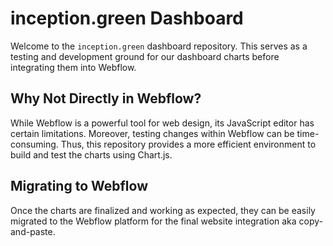 # inception.green Dashboard

Welcome to the `inception.green` dashboard repository. This serves as a testing and development ground for our dashboard charts before integrating them into Webflow.

## Why Not Directly in Webflow?

While Webflow is a powerful tool for web design, its JavaScript editor has certain limitations. Moreover, testing changes within Webflow can be time-consuming. Thus, this repository provides a more efficient environment to build and test the charts using Chart.js.

## Migrating to Webflow

Once the charts are finalized and working as expected, they can be easily migrated to the Webflow platform for the final website integration aka copy-and-paste.
